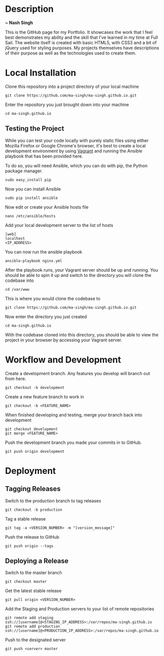 # Description
**~ Nash Singh**

This is the GitHub page for my Portfolio. It showcases the work that I feel best demonstrates my ability and the skill that I've learned in my time at Full Sail. The website itself is created with basic HTML5, with CSS3 and a bit of jQuery used for styling purposes. My projects themselves have descriptions of their purpose as well as the technologies used to create them.

# Local Installation

Clone this repository into a project directory of your local machine
```
git clone https://github.com/ma-singh/ma-singh.github.io.git
```

Enter the repository you just brought down into your machine
```
cd ma-singh.github.io
```

## Testing the Project

While you can test your code locally with purely static files using either Mozilla Firefox or Google Chrome's browser, it's best to create a local development environment by using [Vagrant](https://www.vagrantup.com/downloads.html) and running the Ansible playbook that has been provided here.

To do so, you will need Ansible, which you can do with pip, the Python package manager.
```
sudo easy_install pip
```

Now you can install Ansible
```
sudo pip install ansible
```

Now edit or create your Ansible hosts file
```
nano /etc/ansible/hosts
```

Add your local development server to the list of hosts
```
[web]
localhost
<IP_ADDRESS>
```

You can now run the ansible playbook
```
ansible-playbook nginx.yml
```

After the playbook runs, your Vagrant server should be up and running. You should be able to spin it up and switch to the directory you will clone the codebase into
```
cd /var/www
```

This is where you would clone the codebase to
```
git clone https://github.com/ma-singh/ma-singh.github.io.git
```

Now enter the directory you just created
```
cd ma-singh.github.io
```

With the codebase cloned into this directory, you should be able to view the project in your browser by accessing your Vagrant server.

# Workflow and Development

Create a development branch. Any features you develop will branch out from here.
```
git checkout -b development
```

Create a new feature branch to work in
```
git checkout -b <FEATURE_NAME>
```

When finished developing and testing, merge your branch back into development
```
git checkout development
git merge <FEATURE_NAME>
```

Push the development branch you made your commits in to GitHub.
```
git push origin development
```

# Deployment

## Tagging Releases

Switch to the production branch to tag releases
```
git checkout -b production
```

Tag a stable release
```
git tag -a <VERSION_NUMBER> -m "[version_message]"
```

Push the release to GitHub
```
git push origin --tags
```

## Deploying a Release

Switch to the master branch
```
git checkout master
```

Get the latest stable release
```
git pull origin <VERSION_NUMBER>
```

Add the Staging and Production servers to your list of remote repositories
```
git remote add staging ssh://[username]@<STAGING_IP_ADDRESS>:/var/repos/ma-singh.github.io
git remote add production ssh://[username]@<PRODUCTION_IP_ADDRESS>:/var/repos/ma-singh.github.io
```

Push to the designated server
```
git push <server> master
```
